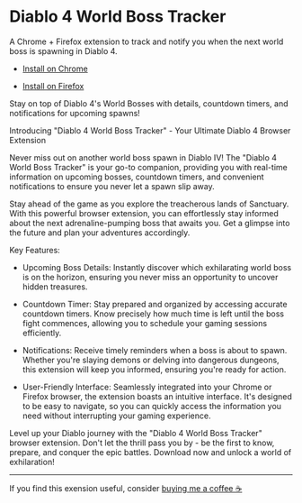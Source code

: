 # Diablo 4 World Boss Tracker
A Chrome + Firefox extension to track and notify you when the next world boss is spawning in Diablo 4.

* [Install on Chrome](#)

* [Install on Firefox](https://addons.mozilla.org/en-US/firefox/addon/diablo-4-world-boss-tracker/)

Stay on top of Diablo 4's World Bosses with details, countdown timers, and notifications for upcoming spawns!

Introducing "Diablo 4 World Boss Tracker" - Your Ultimate Diablo 4 Browser Extension

Never miss out on another world boss spawn in Diablo IV! The "Diablo 4 World Boss Tracker" is your go-to companion, providing you with real-time information on upcoming bosses, countdown timers, and convenient notifications to ensure you never let a spawn slip away.

Stay ahead of the game as you explore the treacherous lands of Sanctuary. With this powerful browser extension, you can effortlessly stay informed about the next adrenaline-pumping boss that awaits you. Get a glimpse into the future and plan your adventures accordingly.

Key Features:

 - Upcoming Boss Details: Instantly discover which exhilarating world boss is on the horizon, ensuring you never miss an opportunity to uncover hidden treasures.

 - Countdown Timer: Stay prepared and organized by accessing accurate countdown timers. Know precisely how much time is left until the boss fight commences, allowing you to schedule your gaming sessions efficiently.

 - Notifications: Receive timely reminders when a boss is about to spawn. Whether you're slaying demons or delving into dangerous dungeons, this extension will keep you informed, ensuring you're ready for action.

 - User-Friendly Interface: Seamlessly integrated into your Chrome or Firefox browser, the extension boasts an intuitive interface. It's designed to be easy to navigate, so you can quickly access the information you need without interrupting your gaming experience.

Level up your Diablo journey with the "Diablo 4 World Boss Tracker" browser extension. Don't let the thrill pass you by - be the first to know, prepare, and conquer the epic battles. Download now and unlock a world of exhilaration!

-----

If you find this exension useful, consider [buying me a coffee ☕](https://out.spegal.dev/coffee)
